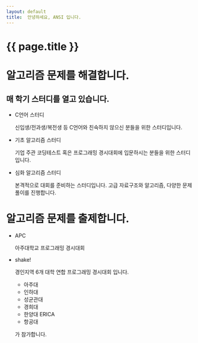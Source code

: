 ```yaml
---
layout: default
title:  안녕하세요, ANSI 입니다.
---
```


# {{ page.title }}

# 알고리즘 문제를 해결합니다.

## 매 학기 스터디를 열고 있습니다.

- C언어 스터디
    
    신입생/전과생/복전생 등 C언어와 친숙하지 않으신 분들을 위한 스터디입니다.
- 기초 알고리즘 스터디

    기업 주관 코딩테스트 혹은 프로그래밍 경시대회에 입문하시는 분들을 위한 스터디입니다.
- 심화 알고리즘 스터디

    본격적으로 대회를 준비하는 스터디입니다. 고급 자료구조와 알고리즘, 다양한 문제 풀이를 진행합니다.

# 알고리즘 문제를 출제합니다.
- APC

    아주대학교 프로그래밍 경시대회
- shake!

    경인지역 6개 대학 연합 프로그래밍 경시대회 입니다.

    - 아주대
    - 인하대
    - 성균관대
    - 경희대
    - 한양대 ERICA
    - 항공대
    
    가 참가합니다.


<!-- _Add your text here_


What's Markdown (`.md`)?

Markdown is markup that lets you write hypertext (HTML) documents
in easy-to-read and easy-to-write plain text.
No angle brackets `<></>` required for
paragraphs, lists, blockquotes, tables, etc.


This is a paragraph (in Markdown). Some more
text here.

This is another paragraph.

This is a list:

- Orange
- Apple
- Blueberry



Just getting started with Markdown?
See the [HTML <-> Markdown Quick Reference (Cheat Sheet)][quickref].


[quickref]: https://github.com/mundimark/quickrefs/blob/master/HTML.md -->
